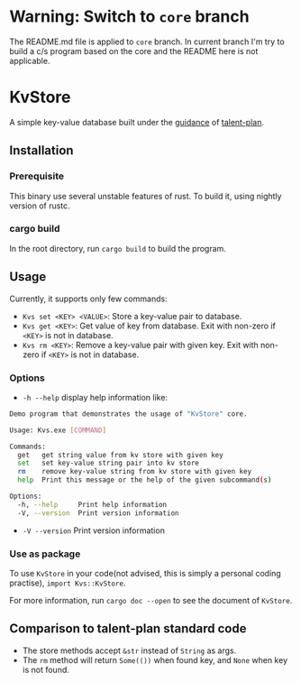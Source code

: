 # Warning: Switch to `core` branch
The README.md file is applied to `core` branch. In current branch I'm try to build a c/s program based on the core and the README here is not applicable.

# KvStore
A simple key-value database built under the [guidance](https://github.com/pingcap/talent-plan/tree/master/courses/rust/projects/project-2) of [talent-plan](https://github.com/pingcap/talent-plan).

## Installation

### Prerequisite
This binary use several unstable features of rust. To build it, using nightly version of rustc.

### cargo build
In the root directory, run `cargo build` to build the program.

## Usage
Currently, it supports only few commands:
* `Kvs set <KEY> <VALUE>`: Store a key-value pair to database.
* `Kvs get <KEY>`: Get value of key from database. Exit with non-zero if `<KEY>` is not in database.
* `Kvs rm <KEY>`: Remove a key-value pair with given key. Exit with non-zero if `<KEY>` is not in database.

### Options
* `-h --help` display help information like:
```bash
Demo program that demonstrates the usage of "KvStore" core.

Usage: Kvs.exe [COMMAND]

Commands:
  get   get string value from kv store with given key
  set   set key-value string pair into kv store
  rm    remove key-value string from kv store with given key
  help  Print this message or the help of the given subcommand(s)

Options:
  -h, --help     Print help information
  -V, --version  Print version information
```
* `-V --version` Print version information

### Use as package
To use `KvStore` in your code(not advised, this is simply a personal coding practise), `import Kvs::KvStore`.

For more information, run `cargo doc --open` to see the document of `KvStore`.

## Comparison to talent-plan standard code
* The store methods accept `&str` instead of `String` as args.
* The `rm` method will return `Some(())` when found key, and `None` when key is not found.